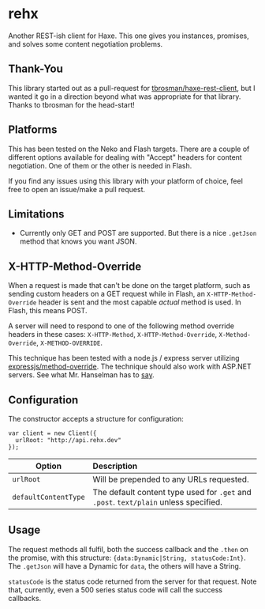 # rehx
Another REST-ish client for Haxe. This one gives you instances, promises, and solves some content negotiation problems.

## Thank-You
This library started out as a pull-request for [tbrosman/haxe-rest-client](https://github.com/tbrosman/haxe-rest-client), but I wanted it go in a direction beyond what was appropriate for that library. Thanks to tbrosman for the head-start!

## Platforms
This has been tested on the Neko and Flash targets. There are a couple of different options available for dealing with "Accept" headers for content negotiation. One of them or the other is needed in Flash.

If you find any issues using this library with your platform of choice, feel free to open an issue/make a pull request.

## Limitations
* Currently only GET and POST are supported. But there is a nice `.getJson` method that knows you want JSON.

## X-HTTP-Method-Override
When a request is made that can't be done on the target platform, such as sending custom headers on a GET request while in Flash, an `X-HTTP-Method-Override` header is sent and the most capable _actual_ method is used. In Flash, this means POST. 

A server will need to respond to one of the following method override headers in these cases: `X-HTTP-Method`, `X-HTTP-Method-Override`, `X-Method-Override`, `X-METHOD-OVERRIDE`. 

This technique has been tested with a node.js / express server utilizing [expressjs/method-override](https://github.com/expressjs/method-override). The technique should also work with ASP.NET servers. See what Mr. Hanselman has to [say](http://www.hanselman.com/blog/HTTPPUTOrDELETENotAllowedUseXHTTPMethodOverrideForYourRESTServiceWithASPNETWebAPI.aspx).

## Configuration
The constructor accepts a structure for configuration: 

```
var client = new Client({
  urlRoot: "http://api.rehx.dev"
});
```

Option                               | Description
-------------------------------------|:-----------
`urlRoot`                            | Will be prepended to any URLs requested. 
`defaultContentType`                 | The default content type used for `.get` and `.post`. `text/plain` unless specified. 

## Usage
The request methods all fulfil, both the success callback and the `.then` on the promise, with this structure: `{data:Dynamic|String, statusCode:Int}`.
The `.getJson` will have a Dynamic for `data`, the others will have a String.

`statusCode` is the status code returned from the server for that request. Note that, currently, even a 500 series status code will call the success callbacks.
